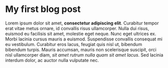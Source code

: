 # My first blog post

Lorem ipsum dolor sit amet, **consectetur adipiscing elit**. Curabitur tempor erat vitae metus ornare, id convallis risus ullamcorper. Nulla dui risus, euismod eu facilisis sit amet, molestie eget neque. Nunc eget ultrices ex. Morbi lacinia cursus mauris a euismod. Suspendisse convallis consequat mi eu vestibulum. Curabitur eros lacus, feugiat quis nisl ut, bibendum bibendum turpis. Mauris accumsan, mauris non scelerisque suscipit, orci nisl ullamcorper diam, _sit amet rutrum nulla quam sit amet lacus_. Sed lacinia interdum dolor, ac auctor nulla vulputate nec. 
